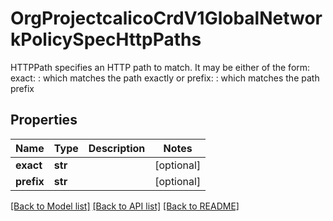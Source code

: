 # OrgProjectcalicoCrdV1GlobalNetworkPolicySpecHttpPaths

HTTPPath specifies an HTTP path to match. It may be either of the form: exact: <path>: which matches the path exactly or prefix: <path-prefix>: which matches the path prefix
## Properties
Name | Type | Description | Notes
------------ | ------------- | ------------- | -------------
**exact** | **str** |  | [optional] 
**prefix** | **str** |  | [optional] 

[[Back to Model list]](../README.md#documentation-for-models) [[Back to API list]](../README.md#documentation-for-api-endpoints) [[Back to README]](../README.md)



